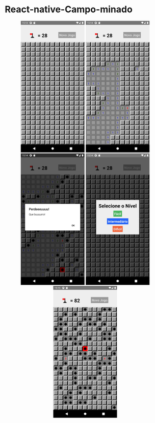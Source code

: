 ﻿# React-native-Campo-minado
 
<p align="center">
  <img width="200" src="assets/Screenshot_1626880437.png">
  <img width="200" src="assets/Screenshot_1626880451.png">
  <img width="200" src="assets/Screenshot_1626880474.png">
  <img width="200" src="assets/Screenshot_1626880493.png">
  <img width="200" src="assets/Screenshot_1626880511.png">
</p>

